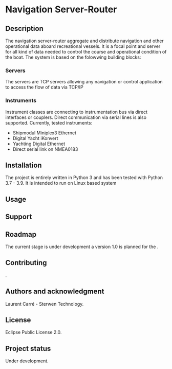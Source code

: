 # Navigation Server-Router


## Description
The navigation server-router aggregate and distribute navigation and other operational data aboard recreational vessels. It is a focal point and server for all kind of data needed to control the course and operational condition of the boat. The system is based on the folowwing building blocks:

### Servers
The servers are TCP servers allowing any navigation or control application to access the flow of data via TCP/IP

### Instruments
Instrument classes are connecting to instrumentation bus via direct interfaces or couplers. Direct communication via serial lines is also supported.
Currently, tested instruments:
- Shipmodul Miniplex3 Ethernet
- Digital Yacht iKonvert
- Yachting Digital Ethernet
- Direct serial link on NMEA0183


## Installation
The project is entirely written in Python 3 and has been tested with Python 3.7 - 3.9. It is intended to run on Linux based system 

## Usage


## Support

## Roadmap
The current stage is under development a version 1.0 is planned for the .

## Contributing
.

## Authors and acknowledgment
Laurent Carré - Sterwen Technology.

## License
Eclipse Public License 2.0.

## Project status
Under development.

